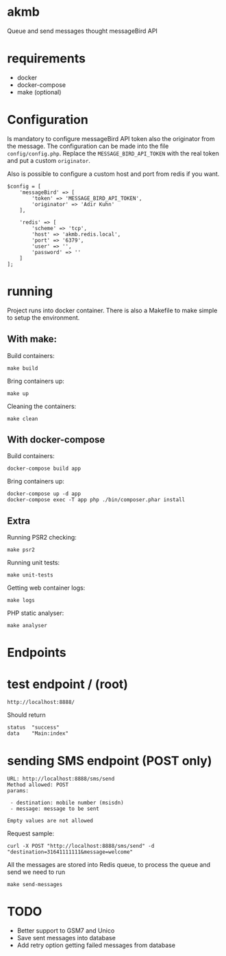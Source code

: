 # akmb
Queue and send messages thought messageBird API

# requirements
 - docker
 - docker-compose
 - make (optional)

# Configuration
Is mandatory to configure messageBird API token also the originator from the message. The configuration can be
made into the file `config/config.php`. Replace the `MESSAGE_BIRD_API_TOKEN` with the real token and put a custom `originator`.

Also is possible to configure a custom host and port from redis if you want.

```
$config = [
    'messageBird' => [
        'token' => 'MESSAGE_BIRD_API_TOKEN',
        'originator' => 'Adir Kuhn'
    ],

    'redis' => [
        'scheme' => 'tcp',
        'host' => 'akmb.redis.local',
        'port' => '6379',
        'user' => '',
        'password' => ''
    ]
];
```


# running

Project runs into docker container.
There is also a Makefile to make simple to setup the environment.

## With make:

Build containers:
```
make build
```

Bring containers up:
```
make up
```

Cleaning the containers:
```
make clean
```

## With docker-compose

Build containers:
```
docker-compose build app
```

Bring containers up:
```
docker-compose up -d app
docker-compose exec -T app php ./bin/composer.phar install
```

## Extra

Running PSR2 checking:
```
make psr2
```

Running unit tests:
```
make unit-tests
```

Getting web container logs:
```
make logs
```

PHP static analyser:
```
make analyser
```

# Endpoints

# test endpoint / (root)
```
http://localhost:8888/
```

Should return
```
status	"success"
data	"Main:index"
```

# sending SMS endpoint (POST only)
```
URL: http://localhost:8888/sms/send
Method allowed: POST
params:

 - destination: mobile number (msisdn)
 - message: message to be sent
 
Empty values are not allowed
```

Request sample:
```
curl -X POST "http://localhost:8888/sms/send" -d "destination=31641111111&message=welcome"
```

All the messages are stored into Redis queue, to process the queue and send we need to run
```
make send-messages
```

# TODO
 - Better support to GSM7 and Unico
 - Save sent messages into database
 - Add retry option getting failed messages from database
